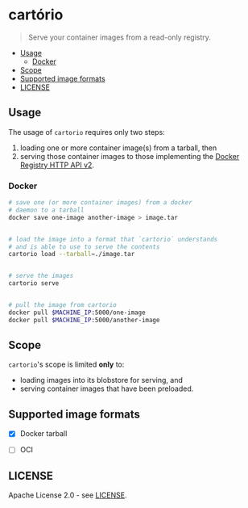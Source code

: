 # cartório

> Serve your container images from a read-only registry.


<!-- START doctoc generated TOC please keep comment here to allow auto update -->
<!-- DON'T EDIT THIS SECTION, INSTEAD RE-RUN doctoc TO UPDATE -->


- [Usage](#usage)
  - [Docker](#docker)
- [Scope](#scope)
- [Supported image formats](#supported-image-formats)
- [LICENSE](#license)

<!-- END doctoc generated TOC please keep comment here to allow auto update -->


## Usage


The usage of `cartorio` requires only two steps:

1. loading one or more container image(s) from a tarball, then
2. serving those container images to those implementing the [Docker Registry HTTP API v2](https://docs.docker.com/registry/spec/api/).



### Docker

```sh
# save one (or more container images) from a docker 
# daemon to a tarball
docker save one-image another-image > image.tar


# load the image into a format that `cartorio` understands
# and is able to use to serve the contents
cartorio load --tarball=./image.tar


# serve the images
cartorio serve


# pull the image from cartorio
docker pull $MACHINE_IP:5000/one-image
docker pull $MACHINE_IP:5000/another-image
```


## Scope

`cartorio`'s scope is limited **only** to:

- loading images into its blobstore for serving, and
- serving container images that have been preloaded.



## Supported image formats

- [x] Docker tarball
- [ ] OCI



## LICENSE

Apache License 2.0 - see [LICENSE](./LICENSE).


